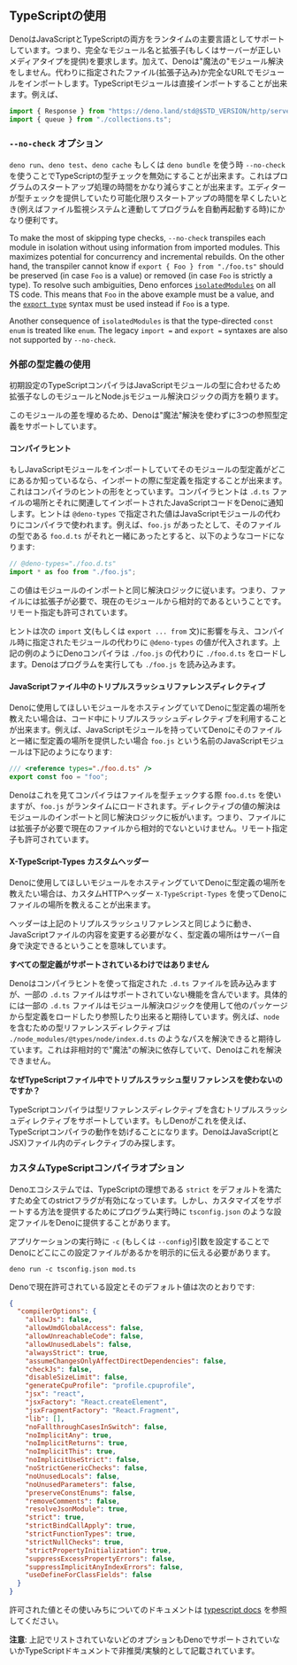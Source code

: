 <!-- ## Using TypeScript -->
## TypeScriptの使用

<!-- TODO(lucacasonato): text on 'just import .ts' -->

<!--
Deno supports both JavaScript and TypeScript as first class languages at
runtime. This means it requires fully qualified module names, including the
extension (or a server providing the correct media type). In addition, Deno has
no "magical" module resolution. Instead, imported modules are specified as files
(including extensions) or fully qualified URL imports. Typescript modules can be
directly imported. E.g.
-->
DenoはJavaScriptとTypeScriptの両方をランタイムの主要言語としてサポートしています。つまり、完全なモジュール名と拡張子(もしくはサーバーが正しいメディアタイプを提供)を要求します。加えて、Denoは"魔法の"モジュール解決をしません。代わりに指定されたファイル(拡張子込み)か完全なURLでモジュールをインポートします。TypeScriptモジュールは直接インポートすることが出来ます。例えば、

```ts
import { Response } from "https://deno.land/std@$STD_VERSION/http/server.ts";
import { queue } from "./collections.ts";
```

<!-- ### `--no-check` option -->
### `--no-check` オプション

<!--
When using `deno run`, `deno test`, `deno cache`, or `deno bundle` you can
specify the `--no-check` flag to disable TypeScript type checking. This can
significantly reduce the time that program startup takes. This can be very
useful when type checking is provided by your editor and you want startup time
to be as fast as possible (for example when restarting the program automatically
with a file watcher).
-->
`deno run`、`deno test`、`deno cache` もしくは `deno bundle` を使う時 `--no-check` を使うことでTypeScriptの型チェックを無効にすることが出来ます。これはプログラムのスタートアップ処理の時間をかなり減らすことが出来ます。エディターが型チェックを提供していたり可能化限りスタートアップの時間を早くしたいとき(例えばファイル監視システムと連動してプログラムを自動再起動する時)にかなり便利です。

To make the most of skipping type checks, `--no-check` transpiles each module in
isolation without using information from imported modules. This maximizes
potential for concurrency and incremental rebuilds. On the other hand, the
transpiler cannot know if `export { Foo } from "./foo.ts"` should be preserved
(in case `Foo` is a value) or removed (in case `Foo` is strictly a type). To
resolve such ambiguities, Deno enforces
[`isolatedModules`](https://www.typescriptlang.org/tsconfig#isolatedModules) on
all TS code. This means that `Foo` in the above example must be a value, and the
[`export type`](https://www.typescriptlang.org/docs/handbook/release-notes/typescript-3-8.html#type-only-imports-and-exports)
syntax must be used instead if `Foo` is a type.

Another consequence of `isolatedModules` is that the type-directed `const enum`
is treated like `enum`. The legacy `import =` and `export =` syntaxes are also
not supported by `--no-check`.

<!-- ### Using external type definitions -->
### 外部の型定義の使用

<!--
The out of the box TypeScript compiler though relies on both extension-less
modules and the Node.js module resolution logic to apply types to JavaScript
modules.
-->
初期設定のTypeScriptコンパイラはJavaScriptモジュールの型に合わせるため拡張子なしのモジュールとNode.jsモジュール解決ロジックの両方を頼ります。

<!--
In order to bridge this gap, Deno supports three ways of referencing type
definition files without having to resort to "magic" resolution.
-->
このモジュールの差を埋めるため、Denoは"魔法"解決を使わずに3つの参照型定義をサポートしています。

<!-- #### Compiler hint -->
#### コンパイラヒント

<!--
If you are importing a JavaScript module, and you know where the type definition
for that module is located, you can specify the type definition at import. This
takes the form of a compiler hint. Compiler hints inform Deno the location of
`.d.ts` files and the JavaScript code that is imported that they relate to. The
hint is `@deno-types` and when specified the value will be used in the compiler
instead of the JavaScript module. For example, if you had `foo.js`, but you know
that alongside of it was `foo.d.ts` which was the types for the file, the code
would look like this:
-->
もしJavaScriptモジュールをインポートしていてそのモジュールの型定義がどこにあるか知っているなら、インポートの際に型定義を指定することが出来ます。これはコンパイラのヒントの形をとっています。コンパイラヒントは `.d.ts` ファイルの場所とそれに関連してインポートされたJavaScriptコードをDenoに通知します。ヒントは `@deno-types` で指定された値はJavaScriptモジュールの代わりにコンパイラで使われます。例えば、`foo.js` があったとして、そのファイルの型である `foo.d.ts` がそれと一緒にあったとすると、以下のようなコードになります:

```ts
// @deno-types="./foo.d.ts"
import * as foo from "./foo.js";
```

<!--
The value follows the same resolution logic as importing a module, meaning the
file needs to have an extension and is relative to the current module. Remote
specifiers are also allowed.
-->
この値はモジュールのインポートと同じ解決ロジックに従います。つまり、ファイルには拡張子が必要で、現在のモジュールから相対的であるということです。リモート指定も許可されています。

<!--
The hint affects the next `import` statement (or `export ... from` statement)
where the value of the `@deno-types` will be substituted at compile time instead
of the specified module. Like in the above example, the Deno compiler will load
`./foo.d.ts` instead of `./foo.js`. Deno will still load `./foo.js` when it runs
the program.
-->
ヒントは次の `import` 文(もしくは `export ... from` 文)に影響を与え、コンパイル時に指定されたモジュールの代わりに `@deno-types` の値が代入されます。上記の例のようにDenoコンパイラは `./foo.js` の代わりに `./foo.d.ts` をロードします。Denoはプログラムを実行しても `./foo.js` を読み込みます。

<!-- #### Triple-slash reference directive in JavaScript files -->
#### JavaScriptファイル中のトリプルスラッシュリファレンスディレクティブ

<!--
If you are hosting modules which you want to be consumed by Deno, and you want
to inform Deno about the location of the type definitions, you can utilize a
triple-slash directive in the actual code. For example, if you have a JavaScript
module and you would like to provide Deno with the location of the type
definition which happens to be alongside that file, your JavaScript module named
`foo.js` might look like this:
-->
Denoに使用してほしいモジュールをホスティングていてDenoに型定義の場所を教えたい場合は、コード中にトリプルスラッシュディレクティブを利用することが出来ます。例えば、JavaScriptモジュールを持っていてDenoにそのファイルと一緒に型定義の場所を提供したい場合 `foo.js` という名前のJavaScriptモジュールは下記のようになります:

```js
/// <reference types="./foo.d.ts" />
export const foo = "foo";
```

<!--
Deno will see this, and the compiler will use `foo.d.ts` when type-checking the
file, though `foo.js` will be loaded at runtime. The resolution of the value of
the directive follows the same resolution logic as importing a module, meaning
the file needs to have an extension and is relative to the current file. Remote
specifiers are also allowed.
-->
Denoはこれを見てコンパイラはファイルを型チェックする際 `foo.d.ts` を使いますが、`foo.js` がランタイムにロードされます。ディレクティブの値の解決はモジュールのインポートと同じ解決ロジックに板がいます。つまり、ファイルには拡張子が必要で現在のファイルから相対的でないといけません。リモート指定子も許可されています。

<!-- #### X-TypeScript-Types custom header -->
#### X-TypeScript-Types カスタムヘッダー

<!--
If you are hosting modules which you want to be consumed by Deno, and you want
to inform Deno the location of the type definitions, you can use a custom HTTP
header of `X-TypeScript-Types` to inform Deno of the location of that file.
-->
Denoに使用してほしいモジュールをホスティングていてDenoに型定義の場所を教えたい場合は、カスタムHTTPヘッダー `X-TypeScript-Types` を使ってDenoにファイルの場所を教えることが出来ます。

<!--
The header works in the same way as the triple-slash reference mentioned above,
it just means that the content of the JavaScript file itself does not need to be
modified, and the location of the type definitions can be determined by the
server itself.
-->
ヘッダーは上記のトリプルスラッシュリファレンスと同じように動き、JavaScriptファイルの内容を変更する必要がなく、型定義の場所はサーバー自身で決定できるということを意味しています。

<!-- **Not all type definitions are supported.** -->
**すべての型定義がサポートされているわけではありません**

<!--
Deno will use the compiler hint to load the indicated `.d.ts` files, but some
`.d.ts` files contain unsupported features. Specifically, some `.d.ts` files
expect to be able to load or reference type definitions from other packages
using the module resolution logic. For example a type reference directive to
include `node`, expecting to resolve to some path like
`./node_modules/@types/node/index.d.ts`. Since this depends on non-relative
"magical" resolution, Deno cannot resolve this.
-->
Denoはコンパイラヒントを使って指定された `.d.ts` ファイルを読み込みますが、一部の `.d.ts` ファイルはサポートされていない機能を含んでいます。具体的には一部の `.d.ts` ファイルはモジュール解決ロジックを使用して他のパッケージから型定義をロードしたり参照したり出来ると期待しています。例えば、`node` を含むための型リファレンスディレクティブは `./node_modules/@types/node/index.d.ts` のようなパスを解決できると期待しています。これは非相対的で"魔法"の解決に依存していて、Denoはこれを解決できません。

<!-- **Why not use the triple-slash type reference in TypeScript files?** -->
**なぜTypeScriptファイル中でトリプルスラッシュ型リファレンスを使わないのですか？**

<!--
The TypeScript compiler supports triple-slash directives, including a type
reference directive. If Deno used this, it would interfere with the behavior of
the TypeScript compiler. Deno only looks for the directive in JavaScript (and
JSX) files.
-->
TypeScriptコンパイラは型リファレンスディレクティブを含むトリプルスラッシュディレクティブをサポートしています。もしDenoがこれを使えば、TypeScriptコンパイラの動作を妨げることになります。DenoはJavaScript(とJSX)ファイル内のディレクティブのみ探します。

<!-- ### Custom TypeScript Compiler Options -->
### カスタムTypeScriptコンパイラオプション

<!--
In the Deno ecosystem, all strict flags are enabled in order to comply with
TypeScript's ideal of being `strict` by default. However, in order to provide a
way to support customization a configuration file such as `tsconfig.json` might
be provided to Deno on program execution.
-->
Denoエコシステムでは、TypeScriptの理想である `strict` をデフォルトを満たすため全てのstrictフラグが有効になっています。しかし、カスタマイズをサポートする方法を提供するためにプログラム実行時に `tsconfig.json` のような設定ファイルをDenoに提供することがあります。

<!--
You need to explicitly tell Deno where to look for this configuration by setting
the `-c` (or `--config`) argument when executing your application.
-->
アプリケーションの実行時に `-c` (もしくは `--config`)引数を設定することでDenoにどこにこの設定ファイルがあるかを明示的に伝える必要があります。

```shell
deno run -c tsconfig.json mod.ts
```

<!-- Following are the currently allowed settings and their default values in Deno: -->
Denoで現在許可されている設定とそのデフォルト値は次のとおりです:

```json
{
  "compilerOptions": {
    "allowJs": false,
    "allowUmdGlobalAccess": false,
    "allowUnreachableCode": false,
    "allowUnusedLabels": false,
    "alwaysStrict": true,
    "assumeChangesOnlyAffectDirectDependencies": false,
    "checkJs": false,
    "disableSizeLimit": false,
    "generateCpuProfile": "profile.cpuprofile",
    "jsx": "react",
    "jsxFactory": "React.createElement",
    "jsxFragmentFactory": "React.Fragment",
    "lib": [],
    "noFallthroughCasesInSwitch": false,
    "noImplicitAny": true,
    "noImplicitReturns": true,
    "noImplicitThis": true,
    "noImplicitUseStrict": false,
    "noStrictGenericChecks": false,
    "noUnusedLocals": false,
    "noUnusedParameters": false,
    "preserveConstEnums": false,
    "removeComments": false,
    "resolveJsonModule": true,
    "strict": true,
    "strictBindCallApply": true,
    "strictFunctionTypes": true,
    "strictNullChecks": true,
    "strictPropertyInitialization": true,
    "suppressExcessPropertyErrors": false,
    "suppressImplicitAnyIndexErrors": false,
    "useDefineForClassFields": false
  }
}
```

<!--
For documentation on allowed values and use cases please visit the
[typescript docs](https://www.typescriptlang.org/docs/handbook/compiler-options.html).
-->
許可された値とその使いみちについてのドキュメントは [typescript docs](https://www.typescriptlang.org/docs/handbook/compiler-options.html) を参照してください。

<!--
**Note**: Any options not listed above are either not supported by Deno or are
listed as deprecated/experimental in the TypeScript documentation.
-->
**注意**: 上記でリストされていないどのオプションもDenoでサポートされていないかTypeScriptドキュメントで非推奨/実験的として記載されています。
